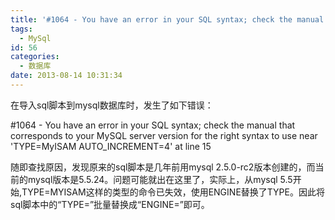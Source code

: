 ```yaml
---
title: '#1064 - You have an error in your SQL syntax; check the manual that corresponds to your MySQL   server version……的解决方案'
tags:
  - MySql
id: 56
categories:
  - 数据库
date: 2013-08-14 10:31:34
---
```


在导入sql脚本到mysql数据库时，发生了如下错误：

#1064 - You have an error in your SQL syntax; check the manual that corresponds to your MySQL server version for the right syntax to use near 'TYPE=MyISAM AUTO_INCREMENT=4' at line 15&nbsp;

随即查找原因，发现原来的sql脚本是几年前用mysql 2.5.0-rc2版本创建的，而当前的mysql版本是5.5.24。问题可能就出在这里了，实际上，从mysql 5.5开始,TYPE=MYISAM这样的类型的命令已失效，使用ENGINE替换了TYPE。因此将sql脚本中的&ldquo;TYPE=&rdquo;批量替换成&ldquo;ENGINE=&rdquo;即可。